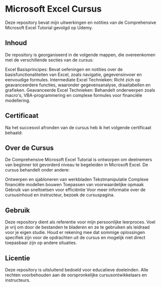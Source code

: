 # Microsoft Excel Cursus
Deze repository bevat mijn uitwerkingen en notities van de Comprehensive Microsoft Excel Tutorial gevolgd op Udemy.

## Inhoud
De repository is georganiseerd in de volgende mappen, die overeenkomen met de verschillende secties van de cursus:

Excel Basisprincipes: Bevat oefeningen en notities over de basisfunctionaliteiten van Excel, zoals navigatie, gegevensinvoer en eenvoudige formules.
Intermediate Excel Technieken: Richt zich op geavanceerdere functies, waaronder gegevensanalyse, draaitabellen en grafieken.
Geavanceerde Excel Technieken: Behandelt onderwerpen zoals macro's, VBA-programmering en complexe formules voor financiële modellering.

## Certificaat
Na het succesvol afronden van de cursus heb ik het volgende certificaat behaald:

## Over de Cursus
De Comprehensive Microsoft Excel Tutorial is ontworpen om deelnemers van beginner tot gevorderd niveau te begeleiden in Microsoft Excel. De cursus behandelt onder andere:

Ontwerpen en sjabloneren van werkbladen
Tekstmanipulatie
Complexe financiële modellen bouwen
Toepassen van voorwaardelijke opmaak
Gebruik van sneltoetsen voor efficiëntie
Voor meer informatie over de cursusinhoud en instructeur, bezoek de cursuspagina.

## Gebruik
Deze repository dient als referentie voor mijn persoonlijke leerproces. Voel je vrij om door de bestanden te bladeren en ze te gebruiken als leidraad voor je eigen studie. Houd er rekening mee dat sommige oplossingen specifiek zijn voor de opdrachten uit de cursus en mogelijk niet direct toepasbaar zijn op andere situaties.

## Licentie
Deze repository is uitsluitend bedoeld voor educatieve doeleinden. Alle rechten voorbehouden aan de oorspronkelijke cursusontwikkelaars en instructeurs.
